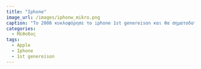 ```yaml
---
title: "Iphone"
image_url: /images/iphonw_mikro.png
caption: "Το 2008 κυκλοφόρησε το iphone 1st genereison και θα σηματοδοτήσει και την έναρξης μιας νέας σειράς προϊόντων της Apple. Η διεπαφή με τον χρήστη γινόταν μέσο της οθόνης αφής και ενός κεντρικού πλήκτρου που είχε την ιδιότητα του 'home button' σε αντίθεση με άλλα μοντέλα κινητών τηλεφώνων που κυκλοφορούσαν την ίδια χρονική περίοδο. "
categories:
  - Μέθοδος
tags:
  - Apple
  - Iphone
  - 1st genereison  
---
```

